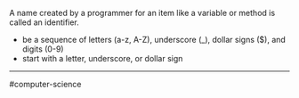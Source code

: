 A name created by a programmer for an item like a variable or method is called an identifier.

- be a sequence of letters (a-z, A-Z), underscore (_), dollar signs ($), and digits (0-9)
- start with a letter, underscore, or dollar sign

---
#computer-science 